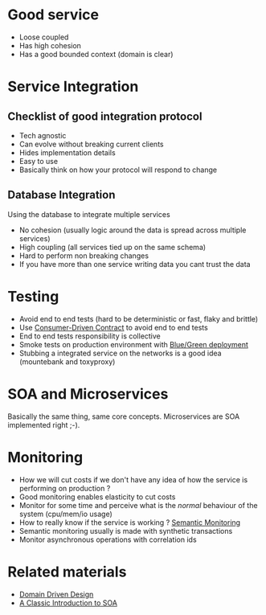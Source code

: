 # Good service

* Loose coupled
* Has high cohesion
* Has a good bounded context (domain is clear)

# Service Integration

## Checklist of good integration protocol

* Tech agnostic
* Can evolve without breaking current clients
* Hides implementation details
* Easy to use
* Basically think on how your protocol will respond to change


## Database Integration

Using the database to integrate multiple services

* No cohesion (usually logic around the data is spread across multiple services)
* High coupling (all services tied up on the same schema)
* Hard to perform non breaking changes
* If you have more than one service writing data you cant trust the data


# Testing

* Avoid end to end tests (hard to be deterministic or fast, flaky and brittle)
* Use [Consumer-Driven Contract](http://martinfowler.com/articles/consumerDrivenContracts.html) to avoid end to end tests
* End to end tests responsibility is collective
* Smoke tests on production environment with [Blue/Green deployment](http://martinfowler.com/bliki/BlueGreenDeployment.html)
* Stubbing a integrated service on the networks is a good idea (mountebank and toxyproxy)


# SOA and Microservices

Basically the same thing, same core concepts. Microservices are SOA implemented right ;-).


# Monitoring

* How we will cut costs if we don't have any idea of how the service is performing on production ?
* Good monitoring enables elasticity to cut costs
* Monitor for some time and perceive what is the *normal* behaviour of the system (cpu/mem/io usage)
* How to really know if the service is working ? [Semantic Monitoring](http://www.thoughtworks.com/pt/radar/techniques/semantic-monitoring)
* Semantic monitoring usually is made with synthetic transactions
* Monitor asynchronous operations with correlation ids


# Related materials

* [Domain Driven Design](http://www.amazon.com/Domain-Driven-Design-Tackling-Complexity-Software/dp/0321125215)
* [A Classic Introduction to SOA](http://dannorth.net/classic-soa/)
